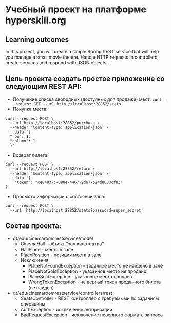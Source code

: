 # Учебный проект на платформе hyperskill.org

## Learning outcomes
In this project, you will create a simple Spring REST service that will help you manage a small movie theatre.
Handle HTTP requests in controllers, create services and respond with JSON objects.

## Цель проекта создать простое приложение со следующим REST API:
* Получение списка свободных (доступных для продажи) мест:
  `curl --request GET --url http://localhost:28852/seats`
* Покупка места:
```
curl --request POST \
  --url http://localhost:28852/purchase \
  --header 'Content-Type: application/json' \
  --data '{
  "row": 1,
  "column": 1
  }'
  ```
* Возврат билета:
```
curl --request POST \
  --url http://localhost:28852/return \
  --header 'Content-Type: application/json' \
  --data '{
    "token": "ce84837c-080e-4467-9da7-b24d8083cf83"
}'
```
* Просмотр информации о состоянии зала:
```
curl --request POST \
  --url 'http://localhost:28852/stats?password=super_secret'
```

## Состав проекта:
* dt/edu/cinemaroomrestservice/model
    * CinemaHall - объект "зал кинотеатра"
    * HallPlace - место в зале
    * PlacePosition - позиция места в зале
    * Исключения:
        * PlaceNotFoundException - заданное место не найдено в зале
        * PlaceNotSoldException - указанное место не продано
        * PlaceSoldException - указанное место продано
        * WrongTokenException - не верный токен проданного билета (не найден)
* dt/edu/cinemaroomrestservice/controllers/rest
    * SeatsController - REST контроллер с требуемыми по заданиям операциям
    * AuthException - исключение авторизации
    * BadRequestException - исключение неверного формата запроса


